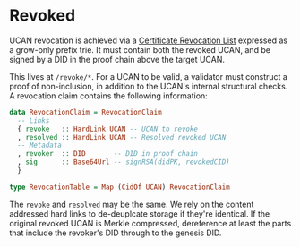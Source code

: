 # Revoked

UCAN revocation is achieved via a [Certificate Revocation List](https://en.wikipedia.org/wiki/Certificate_revocation_list) expressed as a grow-only prefix trie. It must contain both the revoked UCAN, and be signed by a DID in the proof chain above the target UCAN.

This lives at `/revoke/*`. For a UCAN to be valid, a validator must construct a proof of non-inclusion, in addition to the UCAN's internal structural checks. A revocation claim contains the following information:

```haskell
data RevocationClaim = RevocationClaim
  -- Links
  { revoke   :: HardLink UCAN -- UCAN to revoke
  , resolved :: HardLink UCAN -- Resolved revoked UCAN
  -- Metadata
  , revoker  :: DID       -- DID in proof chain
  , sig      :: Base64Url -- signRSA(didPK, revokedCID)
  }
  
type RevocationTable = Map (CidOf UCAN) RevocationClaim
```

The `revoke` and `resolved` may be the same. We rely on the content addressed hard links to de-deuplcate storage if they're identical. If the original revoked UCAN is Merkle compressed, dereference at least the parts that include the revoker's DID through to the genesis DID.



